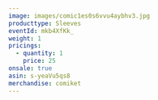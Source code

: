 ```yaml
---
image: images/comic1es0s6vvu4aybhv3.jpg
producttype: Sleeves
eventId: mkb4XfKk_
weight: 1
pricings:
  - quantity: 1
    price: 25
onsale: true
asin: s-yeaVu5qs8
merchandise: comiket
---
```

